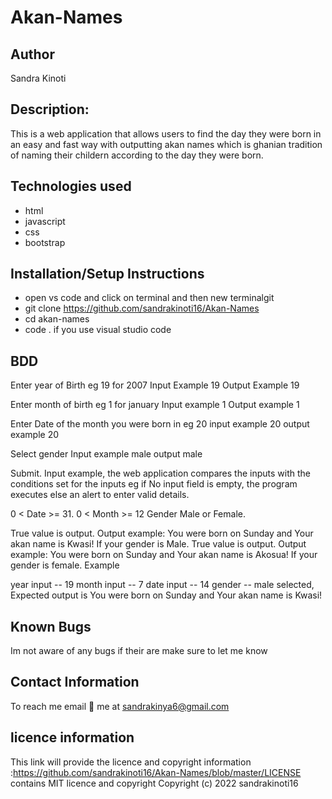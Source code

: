 # Akan-Names
## Author
Sandra Kinoti
## Description:
This is a web application that allows users to find the day they were born in an easy and fast way with outputting akan names which is ghanian tradition of naming their childern according to the day they were born.
## Technologies used
* html
* javascript
* css
* bootstrap
## Installation/Setup Instructions
* open vs code and click on terminal and then new terminalgit 
* git clone https://github.com/sandrakinoti16/Akan-Names
* cd akan-names
* code . if you use visual studio code
## BDD
Enter year of Birth eg 19 for 2007 Input Example 19 Output Example 19

Enter month of birth eg 1 for january Input example 1 Output example 1

Enter Date of the month you were born in eg 20 input example 20 output example 20

Select gender Input example male output male

Submit. Input example, the web application compares the inputs with the conditions set for the inputs eg if No input field is empty, the program executes else an alert to enter valid details.

0 < Date >= 31.
0 < Month >= 12
Gender Male or Female.

True value is output. Output example: You were born on Sunday and Your akan name is Kwasi! If your gender is Male.
True value is output. Output example: You were born on Sunday and Your akan name is Akosua! If your gender is female.
Example

year input -- 19
month input -- 7
date input -- 14
gender -- male selected, Expected output is You were born on Sunday and Your akan name is Kwasi!
## Known Bugs
Im not aware of any bugs if their are make sure to let me know
## Contact Information
To reach me email 📧 me at sandrakinya6@gmail.com
## licence information
This link will provide the licence and copyright information :https://github.com/sandrakinoti16/Akan-Names/blob/master/LICENSE contains MIT licence and copyright Copyright (c) 2022 sandrakinoti16


